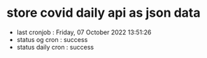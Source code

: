 # store covid daily api as json data

- last cronjob : Friday, 07 October 2022 13:51:26
- status og cron : success
- status daily cron : success
      
      